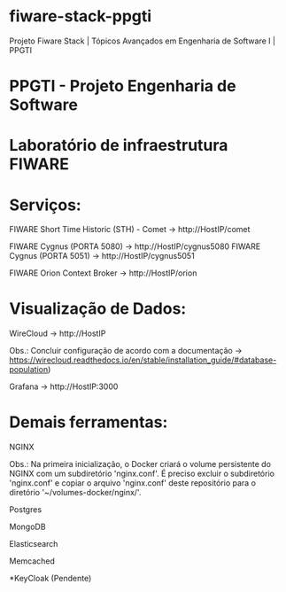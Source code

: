 # fiware-stack-ppgti

Projeto Fiware Stack | Tópicos Avançados em Engenharia de Software I | PPGTI

# PPGTI - Projeto Engenharia de Software
# Laboratório de infraestrutura FIWARE

# Serviços:

  FIWARE Short Time Historic (STH) - Comet -> http://HostIP/comet
  
  FIWARE Cygnus (PORTA 5080)               -> http://HostIP/cygnus5080
  FIWARE Cygnus (PORTA 5051)               -> http://HostIP/cygnus5051
  
  FIWARE Orion Context Broker              -> http://HostIP/orion

# Visualização de Dados:  
  
  WireCloud                                -> http://HostIP
  
  Obs.: Concluir configuração de acordo com a documentação -> https://wirecloud.readthedocs.io/en/stable/installation_guide/#database-population)
  
  Grafana                                  -> http://HostIP:3000

# Demais ferramentas:

  NGINX
  
  Obs.: Na primeira inicialização, o Docker criará o volume persistente do NGINX com um subdiretório 'nginx.conf'. É preciso excluir o subdiretório 'nginx.conf' e copiar o arquivo 'nginx.conf' deste repositório para o diretório '~/volumes-docker/nginx/'.
  
  Postgres
  
  MongoDB
  
  Elasticsearch
  
  Memcached

  *KeyCloak (Pendente)

